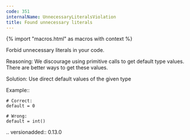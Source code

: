 ```yaml
---
code: 351
internalName: UnnecessaryLiteralsViolation
title: Found unnecessary literals
---
```


{% import "macros.html" as macros with context %}


Forbid unnecessary literals in your code.

Reasoning:
    We discourage using primitive calls to get default type values.
    There are better ways to get these values.

Solution:
    Use direct default values of the given type

Example::

    # Correct:
    default = 0

    # Wrong:
    default = int()

.. versionadded:: 0.13.0